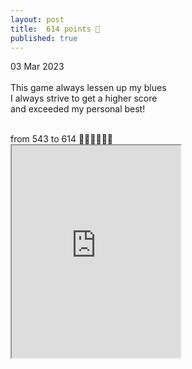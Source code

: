 ```yaml
---
layout: post
title:  614 points 🏀
published: true
---
```

03 Mar 2023
<br>
<br>
This game always lessen up my blues
<br>
I always strive to get a higher score
<br>
and exceeded my personal best!
<!--more-->
<br>
from 543 to 614 💪🏻💪🏻💪🏻
<br>
<iframe src="https://drive.google.com/file/d/1_eLCHZrg2CEkYXDFmzrqws7oZI_cY1Sa/preview" width="270" height="340" allow="autoplay"></iframe>
